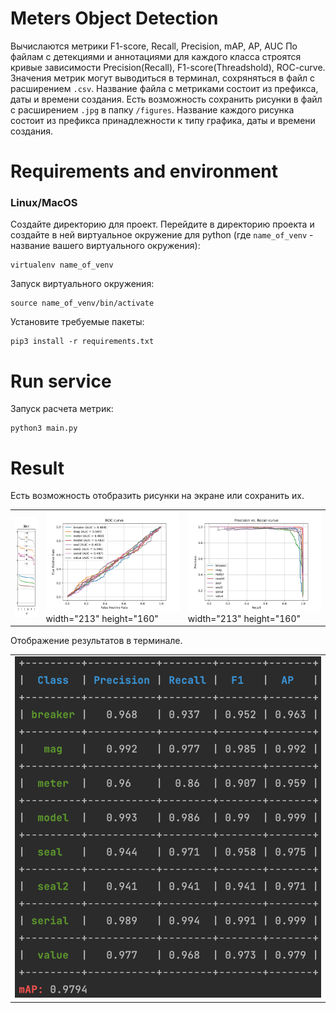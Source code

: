 # Meters Object Detection
Вычислаются метрики F1-score, Recall, Precision, mAP, AP, AUC
По файлам с детекциями и аннотациями для каждого класса строятся кривые зависимости Precision(Recall), F1-score(Threadshold), ROC-curve.
Значения метрик могут выводиться в терминал, сохряняться в файл с расширением `.csv`. Название файла с метриками состоит из префикса, даты и времени создания.
Есть возможность сохранить рисунки в файл с расширением `.jpg` в папку `/figures`. Название каждого рисунка состоит из префикса принадлежности к типу графика, даты и времени создания.

# Requirements and environment

### Linux/MacOS
Создайте директорию для проект. Перейдите в директорию проекта и создайте в ней виртуальное окружение для python (где `name_of_venv` - название вашего виртуального окружения):
```console
virtualenv name_of_venv
```
Запуск виртуального окружения:
```console
source name_of_venv/bin/activate
```
Установите требуемые пакеты:
```console
pip3 install -r requirements.txt
```
# Run service
Запуск расчета метрик:
```console
python3 main.py
```
# Result
Есть возможность отобразить рисунки на экране или сохранить их.
<table width="1000">
  <td><img src="figures/F1_2022-03-05_22:43:16.jpg" width="213" height="160"></td>
  <td><img src="figures/ROC_2022-03-05_22:43:16.jpg"> width="213" height="160"</td>
  <td><img src="figures/RP_2022-03-05_22:43:16.jpg"> width="213" height="160"</td>
</table>
Отображение результатов в терминале.
<table width="1000">
    <td><img src="figures/terminal_output.jpg" width="100%" height="100%"></td>
</table>